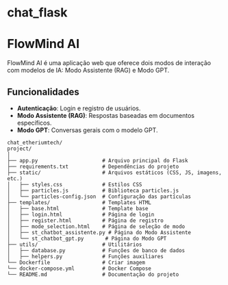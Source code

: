 # chat_flask
 
# FlowMind AI

FlowMind AI é uma aplicação web que oferece dois modos de interação com modelos de IA: Modo Assistente (RAG) e Modo GPT.

## Funcionalidades

- **Autenticação**: Login e registro de usuários.
- **Modo Assistente (RAG)**: Respostas baseadas em documentos específicos.
- **Modo GPT**: Conversas gerais com o modelo GPT.

```
chat_etheriumtech/
project/
│
├── app.py                     # Arquivo principal do Flask
├── requirements.txt           # Dependências do projeto
├── static/                    # Arquivos estáticos (CSS, JS, imagens, etc.)
│   ├── styles.css             # Estilos CSS
│   ├── particles.js           # Biblioteca particles.js
│   └── particles-config.json  # Configuração das partículas
├── templates/                 # Templates HTML
│   ├── base.html              # Template base
│   ├── login.html             # Página de login
│   ├── register.html          # Página de registro
│   ├── mode_selection.html    # Página de seleção de modo
│   ├── st_chatbot_assistente.py # Página do Modo Assistente
│   └── st_chatbot_gpt.py       # Página do Modo GPT
├── utils/                     # Utilitários
│   ├── database.py            # Funções de banco de dados
│   ├── helpers.py             # Funções auxiliares
└── Dockerfile                 # Criar imagem
└── docker-compose.yml         # Docker Compose
└── README.md                  # Documentação do projeto
```